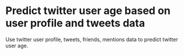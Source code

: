 # Predict twitter user age based on user profile and tweets data

Use twitter user profile, tweets, friends, mentions data to predict twitter user age.
